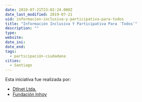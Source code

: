```yaml
---
date: 2019-07-21T23:02:24.000Z
date_last_modified: 2019-07-21
uid: informacion-inclusiva-y-participativa-para-todos
title: "Información Inclusiva Y Participativa Para ¨Todos¨"
description: ""
type: 
website: 
date_ini: 
date_end: 
tags:
  - participación-ciudadana
cities: 
  - Santiago
---
```


Esta iniciativa fue realizada por:

- [Dtlnet Ltda.](/organizaciones/dtlnet-ltda)
- [Fundación Inhoy](/organizaciones/fundacion-inhoy)
